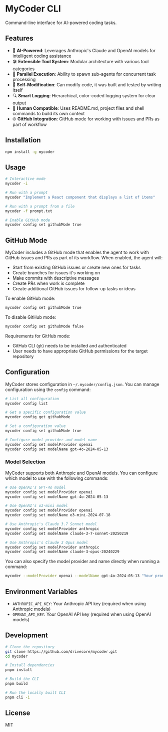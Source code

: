 # MyCoder CLI

Command-line interface for AI-powered coding tasks.

## Features

- 🤖 **AI-Powered**: Leverages Anthropic's Claude and OpenAI models for intelligent coding assistance
- 🛠️ **Extensible Tool System**: Modular architecture with various tool categories
- 🔄 **Parallel Execution**: Ability to spawn sub-agents for concurrent task processing
- 📝 **Self-Modification**: Can modify code, it was built and tested by writing itself
- 🔍 **Smart Logging**: Hierarchical, color-coded logging system for clear output
- 👤 **Human Compatible**: Uses README.md, project files and shell commands to build its own context
- 🌐 **GitHub Integration**: GitHub mode for working with issues and PRs as part of workflow

## Installation

```bash
npm install -g mycoder
```

## Usage

```bash
# Interactive mode
mycoder -i

# Run with a prompt
mycoder "Implement a React component that displays a list of items"

# Run with a prompt from a file
mycoder -f prompt.txt

# Enable GitHub mode
mycoder config set githubMode true
```

## GitHub Mode

MyCoder includes a GitHub mode that enables the agent to work with GitHub issues and PRs as part of its workflow. When enabled, the agent will:

- Start from existing GitHub issues or create new ones for tasks
- Create branches for issues it's working on
- Make commits with descriptive messages
- Create PRs when work is complete
- Create additional GitHub issues for follow-up tasks or ideas

To enable GitHub mode:

```bash
mycoder config set githubMode true
```

To disable GitHub mode:

```bash
mycoder config set githubMode false
```

Requirements for GitHub mode:

- GitHub CLI (`gh`) needs to be installed and authenticated
- User needs to have appropriate GitHub permissions for the target repository

## Configuration

MyCoder stores configuration in `~/.mycoder/config.json`. You can manage configuration using the `config` command:

```bash
# List all configuration
mycoder config list

# Get a specific configuration value
mycoder config get githubMode

# Set a configuration value
mycoder config set githubMode true

# Configure model provider and model name
mycoder config set modelProvider openai
mycoder config set modelName gpt-4o-2024-05-13
```

### Model Selection

MyCoder supports both Anthropic and OpenAI models. You can configure which model to use with the following commands:

```bash
# Use OpenAI's GPT-4o model
mycoder config set modelProvider openai
mycoder config set modelName gpt-4o-2024-05-13

# Use OpenAI's o3-mini model
mycoder config set modelProvider openai
mycoder config set modelName o3-mini-2024-07-18

# Use Anthropic's Claude 3.7 Sonnet model
mycoder config set modelProvider anthropic
mycoder config set modelName claude-3-7-sonnet-20250219

# Use Anthropic's Claude 3 Opus model
mycoder config set modelProvider anthropic
mycoder config set modelName claude-3-opus-20240229
```

You can also specify the model provider and name directly when running a command:

```bash
mycoder --modelProvider openai --modelName gpt-4o-2024-05-13 "Your prompt here"
```

## Environment Variables

- `ANTHROPIC_API_KEY`: Your Anthropic API key (required when using Anthropic models)
- `OPENAI_API_KEY`: Your OpenAI API key (required when using OpenAI models)

## Development

```bash
# Clone the repository
git clone https://github.com/drivecore/mycoder.git
cd mycoder

# Install dependencies
pnpm install

# Build the CLI
pnpm build

# Run the locally built CLI
pnpm cli -i
```

## License

MIT
